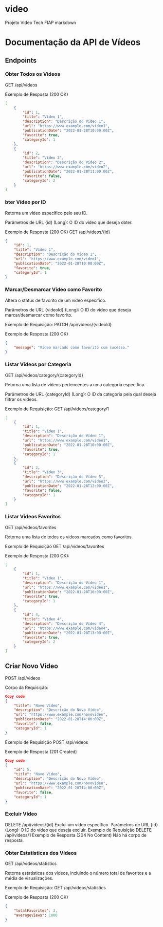 # video
Projeto Video Tech FIAP
markdown

# Documentação da API de Vídeos

## Endpoints

### Obter Todos os Vídeos

GET /api/videos

Exemplo de Resposta (200 OK)
```json
[
    {
        "id": 1,
        "title": "Vídeo 1",
        "description": "Descrição do Vídeo 1",
        "url": "https://www.example.com/video1",
        "publicationDate": "2022-01-28T10:00:00Z",
        "favorite": true,
        "categoryId": 1
    },
    {
        "id": 2,
        "title": "Vídeo 2",
        "description": "Descrição do Vídeo 2",
        "url": "https://www.example.com/video2",
        "publicationDate": "2022-01-28T11:00:00Z",
        "favorite": false,
        "categoryId": 2
    }
]
```
### bter Vídeo por ID
Retorna um vídeo específico pelo seu ID.

Parâmetros de URL
{id} (Long): O ID do vídeo que deseja obter.

Exemplo de Resposta (200 OK)
GET /api/videos/{id}

```json
{
    "id": 1,
    "title": "Vídeo 1",
    "description": "Descrição do Vídeo 1",
    "url": "https://www.example.com/video1",
    "publicationDate": "2022-01-28T10:00:00Z",
    "favorite": true,
    "categoryId": 1
}
```
### Marcar/Desmarcar Vídeo como Favorito
Altera o status de favorito de um vídeo específico.

Parâmetros de URL
{videoId} (Long): O ID do vídeo que deseja marcar/desmarcar como favorito.

Exemplo de Requisição:
PATCH /api/videos/{videoId}

Exemplo de Resposta (200 OK)

```json
{
    "message": "Vídeo marcado como favorito com sucesso."
}
```

### Listar Vídeos por Categoria
GET /api/videos/category/{categoryId}

Retorna uma lista de vídeos pertencentes a uma categoria específica.

Parâmetros de URL
{categoryId} (Long): O ID da categoria pela qual deseja filtrar os vídeos.

Exemplo de Requisição:
GET /api/videos/category/1

```json
[
    {
        "id": 1,
        "title": "Vídeo 1",
        "description": "Descrição do Vídeo 1",
        "url": "https://www.example.com/video1",
        "publicationDate": "2022-01-28T10:00:00Z",
        "favorite": true,
        "categoryId": 1
    },
    {
        "id": 3,
        "title": "Vídeo 3",
        "description": "Descrição do Vídeo 3",
        "url": "https://www.example.com/video3",
        "publicationDate": "2022-01-28T12:00:00Z",
        "favorite": false,
        "categoryId": 1
    }
]
```

### Listar Vídeos Favoritos
GET /api/videos/favorites

Retorna uma lista de todos os vídeos marcados como favoritos.

Exemplo de Requisição
GET /api/videos/favorites

Exemplo de Resposta (200 OK):

```json
[
    {
        "id": 1,
        "title": "Vídeo 1",
        "description": "Descrição do Vídeo 1",
        "url": "https://www.example.com/video1",
        "publicationDate": "2022-01-28T10:00:00Z",
        "favorite": true,
        "categoryId": 1
    },
    {
        "id": 4,
        "title": "Vídeo 4",
        "description": "Descrição do Vídeo 4",
        "url": "https://www.example.com/video4",
        "publicationDate": "2022-01-28T13:00:00Z",
        "favorite": true,
        "categoryId": 2
    }
]
```
## Criar Novo Vídeo
POST /api/videos

Corpo da Requisição:

```json
Copy code
{
    "title": "Novo Vídeo",
    "description": "Descrição do Novo Vídeo",
    "url": "https://www.example.com/novovideo",
    "publicationDate": "2022-01-28T14:00:00Z",
    "favorite": false,
    "categoryId": 1
}
```
Exemplo de Requisição
POST /api/videos

Exemplo de Resposta (201 Created)

```json
Copy code
{
    "id": 5,
    "title": "Novo Vídeo",
    "description": "Descrição do Novo Vídeo",
    "url": "https://www.example.com/novovideo",
    "publicationDate": "2022-01-28T14:00:00Z",
    "favorite": false,
    "categoryId": 1
}
```
### Excluir Vídeo
DELETE /api/videos/{id}
Exclui um vídeo específico.
Parâmetros de URL
{id} (Long): O ID do vídeo que deseja excluir.
Exemplo de Requisição
DELETE /api/videos/1
Exemplo de Resposta (204 No Content)
Não há corpo de resposta.

### Obter Estatísticas dos Vídeos
GET /api/videos/statistics

Retorna estatísticas dos vídeos, incluindo o número total de favoritos e a média de visualizações.

Exemplo de Requisição:
GET /api/videos/statistics

Exemplo de Resposta (200 OK)

```json
{
    "totalFavorites": 3,
    "averageViews": 1000
}
```
